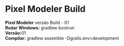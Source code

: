 # Pixel Modeler Build
<b>Pixel Modeler</b> versão Build - 01<br>
<b>Rodar Windows:</b> gradlew bootrun<br>
<b>Versão:</b>01<br>
<b>Compilar:</b> gradlew assemble -Dgrails.env=development<br>
